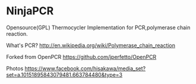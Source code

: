 NinjaPCR
============

Opensource(GPL) Thermocycler Implementation for PCR,polymerase chain reaction.

What's PCR? http://en.wikipedia.org/wiki/Polymerase_chain_reaction
 
Forked from OpenPCR https://github.com/jperfetto/OpenPCR

Photos https://www.facebook.com/hisakawa/media_set?set=a.10151895843079481.663784480&type=3